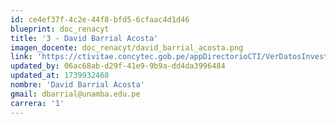 ```yaml
---
id: ce4ef37f-4c2e-44f8-bfd5-6cfaac4d1d46
blueprint: doc_renacyt
title: '3 - David Barrial Acosta'
imagen_docente: doc_renacyt/david_barrial_acosta.png
link: 'https://ctivitae.concytec.gob.pe/appDirectorioCTI/VerDatosInvestigador.do?id_investigador=19800'
updated_by: 06ac68ab-d29f-41e9-9b9a-dd4da3996484
updated_at: 1739932468
nombre: 'David Barrial Acosta'
gmail: dbarrial@unamba.edu.pe
carrera: '1'
---
```

